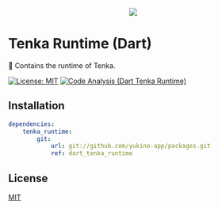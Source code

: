 <p align="center">
    <img src="https://github.com/yukino-org/media/blob/main/images/subbanners/gh-packages-banner.png?raw=true">
</p>

# Tenka Runtime (Dart)

🚁 Contains the runtime of Tenka.

[![License: MIT](https://img.shields.io/badge/License-MIT-yellow.svg)](https://opensource.org/licenses/MIT)
[![Code Analysis (Dart Tenka Runtime)](<https://github.com/yukino-org/packages/actions/workflows/code-analysis-(dart_tenka_runtime).yml/badge.svg>)](<https://github.com/yukino-org/packages/actions/workflows/code-analysis-(dart_tenka_runtime).yml>)

## Installation

```yaml
dependencies:
    tenka_runtime:
        git:
            url: git://github.com/yukino-app/packages.git
            ref: dart_tenka_runtime
```

## License

[MIT](./LICENSE)
